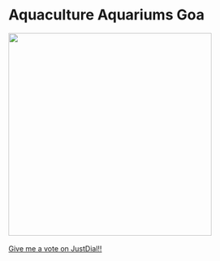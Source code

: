 # Aquaculture Aquariums Goa

<nav class="navbar navbar bg-dark">
            <a class="navbar-brand" href="#">

<img src="https://user-images.githubusercontent.com/44578315/47657022-4e5c4200-dbb6-11e8-9247-5a006156d357.jpg" width="400">

<br>
<br>
<a href="https://www.justdial.com/GOA/Aquaculture-Aquariums-Margao/0832P832STD51783_BZDET"> 
            Give me a vote on JustDial!!
            </a>
      
